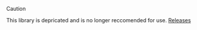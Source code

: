 > [!CAUTION]
> This library is depricated and is no longer reccomended for use.
> [Releases](https://github.com/gaymeowing/luauberries/releases?q=observer&expanded=true)
